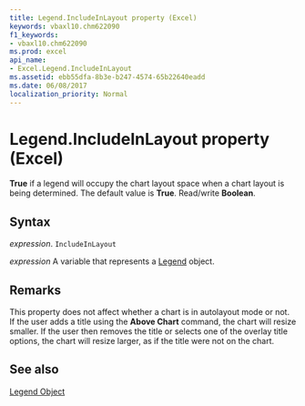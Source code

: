 ```yaml
---
title: Legend.IncludeInLayout property (Excel)
keywords: vbaxl10.chm622090
f1_keywords:
- vbaxl10.chm622090
ms.prod: excel
api_name:
- Excel.Legend.IncludeInLayout
ms.assetid: ebb55dfa-8b3e-b247-4574-65b22640eadd
ms.date: 06/08/2017
localization_priority: Normal
---
```



# Legend.IncludeInLayout property (Excel)

 **True** if a legend will occupy the chart layout space when a chart layout is being determined. The default value is **True**. Read/write **Boolean**.


## Syntax

_expression_. `IncludeInLayout`

_expression_ A variable that represents a [Legend](Excel.Legend-graph-property.md) object.


## Remarks

This property does not affect whether a chart is in autolayout mode or not. If the user adds a title using the  **Above Chart** command, the chart will resize smaller. If the user then removes the title or selects one of the overlay title options, the chart will resize larger, as if the title were not on the chart.


## See also


[Legend Object](Excel.Legend(object).md)

